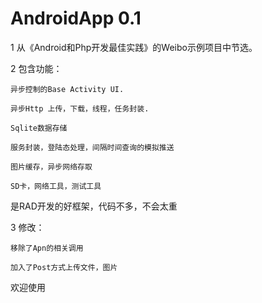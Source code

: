 AndroidApp 0.1
==========

1 从《Android和Php开发最佳实践》的Weibo示例项目中节选。

2 包含功能：

    异步控制的Base Activity UI.

    异步Http 上传，下载，线程，任务封装.

    Sqlite数据存储

    服务封装，登陆态处理，间隔时间查询的模拟推送

    图片缓存，异步网络存取

    SD卡，网络工具，测试工具

是RAD开发的好框架，代码不多，不会太重

3 修改：

    移除了Apn的相关调用

    加入了Post方式上传文件，图片

欢迎使用

